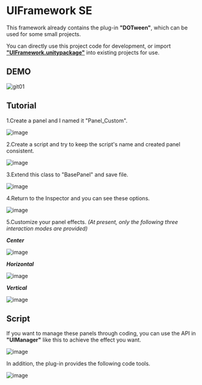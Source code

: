 # UIFramework SE

This framework already contains the plug-in **"DOTween"**, which can be used for some small projects.

You can directly use this project code for development, or import **["UIFramework.unitypackage"](https://github.com/yinczar/UIFramework/tree/main/UnityPackage "https://github.com/yinczar/UIFramework/tree/main/UnityPackage")** into existing projects for use.

## DEMO

![git01](https://user-images.githubusercontent.com/34049856/170442789-439a6b07-5058-42ce-a7ee-40cd2ef61cf5.gif)

## Tutorial

1.Create a panel and I named it "Panel_Custom".

![image](https://user-images.githubusercontent.com/34049856/170437885-ed126c1e-ec79-442c-ba9e-ade176adde0e.png)

2.Create a script and try to keep the script's name and created panel consistent.

![image](https://user-images.githubusercontent.com/34049856/170436903-5ac645a7-3915-4c4d-92ed-99a4ebc6fcb0.png)

3.Extend this class to "BasePanel" and save file.

![image](https://user-images.githubusercontent.com/34049856/170437081-33be10f2-837a-4e44-b5c9-9455c9ab5bb1.png)

4.Return to the Inspector and you can see these options.

![image](https://user-images.githubusercontent.com/34049856/170438129-9ddf03e6-2809-4f44-ab97-3fe8a2f5c1ee.png)

5.Customize your panel effects. *(At present, only the following three interaction modes are provided)*

***Center***

![image](https://user-images.githubusercontent.com/34049856/170443209-fc3c6d78-5d67-436b-9b9c-7a8539769abb.png)

***Horizontal***

![image](https://user-images.githubusercontent.com/34049856/170441927-2436d7db-7890-453d-8e6d-ccfdc886648a.png)

***Vertical***

![image](https://user-images.githubusercontent.com/34049856/170442022-2ecc6719-4f80-4f2b-9a1c-4d4c6ce834db.png)

## Script

If you want to manage these panels through coding, you can use the API in **"UIManager"** like this to achieve the effect you want.

![image](https://user-images.githubusercontent.com/34049856/170439676-8ae5194d-3b00-4565-a42e-81c44eea4759.png)

In addition, the plug-in provides the following code tools.

![image](https://user-images.githubusercontent.com/34049856/170440585-cc7bf414-8050-4c1a-bb2e-57f1156ef265.png)




